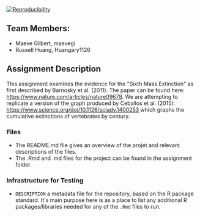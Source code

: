 
[![Reproducibility](https://github.com/espm-157/extinction-maeveg-russellh/actions/workflows/main.yml/badge.svg)](https://github.com/espm-157/extinction-maeveg-russellh/actions/workflows/main.yml)

## Team Members:

- Maeve Gilbert, maevegi
- Russell Huang, Huangary1126

## Assignment Description
This assignment examines the evidence for the "Sixth Mass Extinction" as first described by Barnosky et al. (2011). The paper can be found here: https://www.nature.com/articles/nature09678. We are attempting to replicate a version of the graph produced by Ceballos et al. (2015): https://www.science.org/doi/10.1126/sciadv.1400253 which graphs the cumulative extinctions of vertebrates by century. 

### Files

- The README.md file gives an overview of the projet and relevant descriptions of the files. 
- The .Rmd and .md files for the project can be found in the assignment folder. 

### Infrastructure for Testing

- `DESCRIPTION` a metadata file for the repository, based on the R package standard. It's main purpose here is as a place to list any additional R packages/libraries needed for any of the `.Rmd` files to run.




